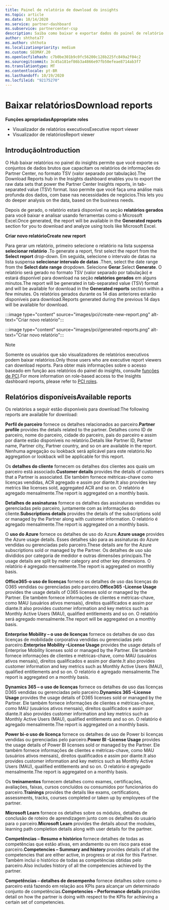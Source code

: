 ```yaml
---
title: Painel de relatório de download do insights
ms.topic: article
ms.date: 10/14/2020
ms.service: partner-dashboard
ms.subservice: partnercenter-csp
description: Saiba como baixar e exportar dados do painel de relatório unificado do Partner Center e de relatórios do Partner Center insights.
author: shthota77
ms.author: shthota
ms.localizationpriority: medium
ms.custom: SEOMAY.20
ms.openlocfilehash: c7b0be301b9c0fc56200c128b225fc849a2f04c2
ms.sourcegitcommit: 3c45a181ef86b3a4866e97fb50efeae8714ab3f7
ms.translationtype: MT
ms.contentlocale: pt-BR
ms.lasthandoff: 10/19/2020
ms.locfileid: "92175270"
---
```

# <a name="download-reports"></a><span data-ttu-id="87efd-103">Baixar relatórios</span><span class="sxs-lookup"><span data-stu-id="87efd-103">Download reports</span></span>

<span data-ttu-id="87efd-104">**Funções apropriadas**</span><span class="sxs-lookup"><span data-stu-id="87efd-104">**Appropriate roles**</span></span>
- <span data-ttu-id="87efd-105">Visualizador de relatórios executivos</span><span class="sxs-lookup"><span data-stu-id="87efd-105">Executive report viewer</span></span>
- <span data-ttu-id="87efd-106">Visualizador de relatórios</span><span class="sxs-lookup"><span data-stu-id="87efd-106">Report viewer</span></span>

## <a name="introduction"></a><span data-ttu-id="87efd-107">Introdução</span><span class="sxs-lookup"><span data-stu-id="87efd-107">Introduction</span></span>

<span data-ttu-id="87efd-108">O Hub baixar relatórios no painel do insights permite que você exporte os conjuntos de dados brutos que capacitam os relatórios de informações do Partner Center, no formato TSV (valor separado por tabulação).</span><span class="sxs-lookup"><span data-stu-id="87efd-108">The Download Reports hub in the Insights dashboard enables you to export the raw data sets that power the Partner Center Insights reports, in tab-separated value (TSV) format.</span></span> <span data-ttu-id="87efd-109">Isso permite que você faça uma análise mais profunda dos dados, com base nas necessidades de negócios.</span><span class="sxs-lookup"><span data-stu-id="87efd-109">This lets you do deeper analysis on the data, based on the business needs.</span></span>

<span data-ttu-id="87efd-110">Depois de gerado, o relatório estará disponível na seção **relatórios gerados** para você baixar e analisar usando ferramentas como o Microsoft Excel.</span><span class="sxs-lookup"><span data-stu-id="87efd-110">Once generated, the report  will be available in the **Generated reports** section for you to download and analyze using tools like Microsoft Excel.</span></span>

<span data-ttu-id="87efd-111">**Criar novo relatório**</span><span class="sxs-lookup"><span data-stu-id="87efd-111">**Create new report**</span></span>

<span data-ttu-id="87efd-112">Para gerar um relatório, primeiro selecione o relatório na lista suspensa **selecionar relatório** .</span><span class="sxs-lookup"><span data-stu-id="87efd-112">To generate a report, first select the report from the **Select report** drop-down.</span></span> <span data-ttu-id="87efd-113">Em seguida, selecione o intervalo de datas na lista suspensa **selecionar intervalo de datas** .</span><span class="sxs-lookup"><span data-stu-id="87efd-113">Then, select the date range from the **Select date range** dropdown.</span></span> <span data-ttu-id="87efd-114">Selecione **Gerar**.</span><span class="sxs-lookup"><span data-stu-id="87efd-114">Select **Generate**.</span></span> <span data-ttu-id="87efd-115">O relatório será gerado no formato TSV (valor separado por tabulação) e estará disponível para download na seção **relatórios gerados** em alguns minutos.</span><span class="sxs-lookup"><span data-stu-id="87efd-115">The report will be generated in tab-separated value (TSV) format and will be available for download in the **Generated reports** section within a few minutes.</span></span> <span data-ttu-id="87efd-116">Os relatórios gerados durante os 14 dias anteriores estarão disponíveis para download.</span><span class="sxs-lookup"><span data-stu-id="87efd-116">Reports generated during the previous 14 days will be available for download.</span></span>

:::image type="content" source="images/pci/create-new-report.png" alt-text="Criar novo relatório":::

:::image type="content" source="images/pci/generated-reports.png" alt-text="Criar novo relatório":::

>[!NOTE] 
><span data-ttu-id="87efd-119">Somente os usuários que são visualizadores de relatórios executivos podem baixar relatórios.</span><span class="sxs-lookup"><span data-stu-id="87efd-119">Only those users who are executive report viewers can download reports.</span></span> <span data-ttu-id="87efd-120">Para obter mais informações sobre o acesso baseado em função aos relatórios do painel do insights, consulte [funções de PCI](pci-roles.md).</span><span class="sxs-lookup"><span data-stu-id="87efd-120">For more information on role-based access to the Insights dashboard reports, please refer to [PCI roles](pci-roles.md).</span></span> 

## <a name="available-reports"></a><span data-ttu-id="87efd-121">Relatórios disponíveis</span><span class="sxs-lookup"><span data-stu-id="87efd-121">Available reports</span></span>

<span data-ttu-id="87efd-122">Os relatórios a seguir estão disponíveis para download:</span><span class="sxs-lookup"><span data-stu-id="87efd-122">The following reports are available for download:</span></span>

<span data-ttu-id="87efd-123">**Perfil de parceiro** fornece os detalhes relacionados ao parceiro.</span><span class="sxs-lookup"><span data-stu-id="87efd-123">**Partner profile** provides the details related to the partner.</span></span> <span data-ttu-id="87efd-124">Detalhes como ID de parceiro, nome do parceiro, cidade do parceiro, país do parceiro e assim por diante estão disponíveis no relatório.</span><span class="sxs-lookup"><span data-stu-id="87efd-124">Details like Partner ID, Partner name, Partner city, Partner country, and so on are available in the report.</span></span> <span data-ttu-id="87efd-125">Nenhuma agregação ou lookback será aplicável para este relatório.</span><span class="sxs-lookup"><span data-stu-id="87efd-125">No aggregation or lookback will be applicable for this report.</span></span>

<span data-ttu-id="87efd-126">Os **detalhes do cliente** fornecem os detalhes dos clientes aos quais um parceiro está associado.</span><span class="sxs-lookup"><span data-stu-id="87efd-126">**Customer details** provides the details of customers that a Partner is associated.</span></span> <span data-ttu-id="87efd-127">Ele também fornece métricas-chave como licenças vendidas, ACR agregado e assim por diante.</span><span class="sxs-lookup"><span data-stu-id="87efd-127">It also provides key metrics like licenses sold, aggregated ACR and so on.</span></span> <span data-ttu-id="87efd-128">O relatório é agregado mensalmente.</span><span class="sxs-lookup"><span data-stu-id="87efd-128">The report is aggregated on a monthly basis.</span></span>

<span data-ttu-id="87efd-129">**Detalhes de assinaturas** fornece os detalhes das assinaturas vendidas ou gerenciadas pelo parceiro, juntamente com as informações do cliente.</span><span class="sxs-lookup"><span data-stu-id="87efd-129">**Subscriptions details** provides the details of the subscriptions sold or managed by the Partner along with customer information.</span></span> <span data-ttu-id="87efd-130">O relatório é agregado mensalmente.</span><span class="sxs-lookup"><span data-stu-id="87efd-130">The report is aggregated on a monthly basis.</span></span>

<span data-ttu-id="87efd-131">O **uso do Azure** fornece os detalhes de uso do Azure.</span><span class="sxs-lookup"><span data-stu-id="87efd-131">**Azure usage** provides the Azure usage details.</span></span> <span data-ttu-id="87efd-132">Esses detalhes são para as assinaturas do Azure vendidas ou gerenciadas pelo parceiro.</span><span class="sxs-lookup"><span data-stu-id="87efd-132">These details are for the Azure subscriptions sold or managed by the Partner.</span></span> <span data-ttu-id="87efd-133">Os detalhes de uso são divididos por categoria de medidor e outras dimensões principais.</span><span class="sxs-lookup"><span data-stu-id="87efd-133">The usage details are split by meter category and other key dimensions.</span></span> <span data-ttu-id="87efd-134">O relatório é agregado mensalmente.</span><span class="sxs-lookup"><span data-stu-id="87efd-134">The report is aggregated on monthly basis.</span></span>

<span data-ttu-id="87efd-135">**Office365-o uso de licenças** fornece os detalhes de uso das licenças do O365 vendidas ou gerenciadas pelo parceiro.</span><span class="sxs-lookup"><span data-stu-id="87efd-135">**Office365 -License Usage** provides the usage details of O365 licenses sold or managed by the Partner.</span></span> <span data-ttu-id="87efd-136">Ele também fornece informações de clientes e métricas-chave, como MAU (usuários ativos mensais), direitos qualificados e assim por diante.</span><span class="sxs-lookup"><span data-stu-id="87efd-136">It also provides customer information and key metrics such as Monthly Active Users (MAU), qualified entitlements and so on.</span></span> <span data-ttu-id="87efd-137">O relatório será agregado mensalmente.</span><span class="sxs-lookup"><span data-stu-id="87efd-137">The report will be aggregated on a monthly basis.</span></span>

<span data-ttu-id="87efd-138">**Enterprise Mobility – o uso de licenças**  fornece os detalhes de uso das licenças de mobilidade corporativa vendidas ou gerenciadas pelo parceiro.</span><span class="sxs-lookup"><span data-stu-id="87efd-138">**Enterprise Mobility –License Usage**  provides the usage details of Enterprise Mobility licenses sold or managed by the Partner.</span></span> <span data-ttu-id="87efd-139">Ele também fornece informações de clientes e métricas-chave, como MAU (usuários ativos mensais), direitos qualificados e assim por diante.</span><span class="sxs-lookup"><span data-stu-id="87efd-139">It also provides customer information and key metrics such as Monthly Active Users (MAU), qualified entitlements and so on.</span></span> <span data-ttu-id="87efd-140">O relatório é agregado mensalmente.</span><span class="sxs-lookup"><span data-stu-id="87efd-140">The report is aggregated on a monthly basis.</span></span>

<span data-ttu-id="87efd-141">**Dynamics 365 – o uso de licenças** fornece os detalhes de uso das licenças D365 vendidas ou gerenciadas pelo parceiro.</span><span class="sxs-lookup"><span data-stu-id="87efd-141">**Dynamics 365 –License Usage** provides the usage details of D365 licenses sold or managed by the Partner.</span></span> <span data-ttu-id="87efd-142">Ele também fornece informações de clientes e métricas-chave, como MAU (usuários ativos mensais), direitos qualificados e assim por diante.</span><span class="sxs-lookup"><span data-stu-id="87efd-142">It also provides customer information and key metrics such as Monthly Active Users (MAU), qualified entitlements and so on.</span></span> <span data-ttu-id="87efd-143">O relatório é agregado mensalmente.</span><span class="sxs-lookup"><span data-stu-id="87efd-143">The report is aggregated on a monthly basis.</span></span>

<span data-ttu-id="87efd-144">**Power bi-o uso de licença** fornece os detalhes de uso de Power bi licenças vendidas ou gerenciadas pelo parceiro.</span><span class="sxs-lookup"><span data-stu-id="87efd-144">**Power BI -License Usage** provides the usage details of Power BI licenses sold or managed by the Partner.</span></span> <span data-ttu-id="87efd-145">Ele também fornece informações de clientes e métricas-chave, como MAU (usuários ativos mensais), direitos qualificados e assim por diante.</span><span class="sxs-lookup"><span data-stu-id="87efd-145">It also provides customer information and key metrics such as Monthly Active Users (MAU), qualified entitlements and so on.</span></span> <span data-ttu-id="87efd-146">O relatório é agregado mensalmente.</span><span class="sxs-lookup"><span data-stu-id="87efd-146">The report is aggregated on a monthly basis.</span></span>

<span data-ttu-id="87efd-147">Os **treinamentos** fornecem detalhes como exames, certificações, avaliações, faixas, cursos concluídos ou consumidos por funcionários do parceiro.</span><span class="sxs-lookup"><span data-stu-id="87efd-147">**Trainings** provides the details like exams, certifications, assessments, tracks, courses completed or taken up by employees of the partner.</span></span>

<span data-ttu-id="87efd-148">**Microsoft Learn** fornece os detalhes sobre os módulos, detalhes de conclusão de roteiro de aprendizagem junto com os detalhes do usuário para o parceiro.</span><span class="sxs-lookup"><span data-stu-id="87efd-148">**Microsoft Learn** provides the details about the modules, learning path completion details along with user details for the partner.</span></span>

<span data-ttu-id="87efd-149">**Competências – Resumo e histórico** fornece detalhes de todas as competências que estão ativas, em andamento ou em risco para esse parceiro.</span><span class="sxs-lookup"><span data-stu-id="87efd-149">**Competencies – Summary and history** provides details of all the competencies that are either active, in progress or at risk for this Partner.</span></span> <span data-ttu-id="87efd-150">Também inclui o histórico de todas as competências obtidas pelo parceiro.</span><span class="sxs-lookup"><span data-stu-id="87efd-150">Also includes history of all the competencies achieved by the partner.</span></span>

<span data-ttu-id="87efd-151">**Competências – detalhes de desempenho** fornece detalhes sobre como o parceiro está fazendo em relação aos KPIs para alcançar um determinado conjunto de competências.</span><span class="sxs-lookup"><span data-stu-id="87efd-151">**Competencies – Performance details** provides detail on how the partner is doing with respect to the KPIs for achieving a certain set of competencies.</span></span>

